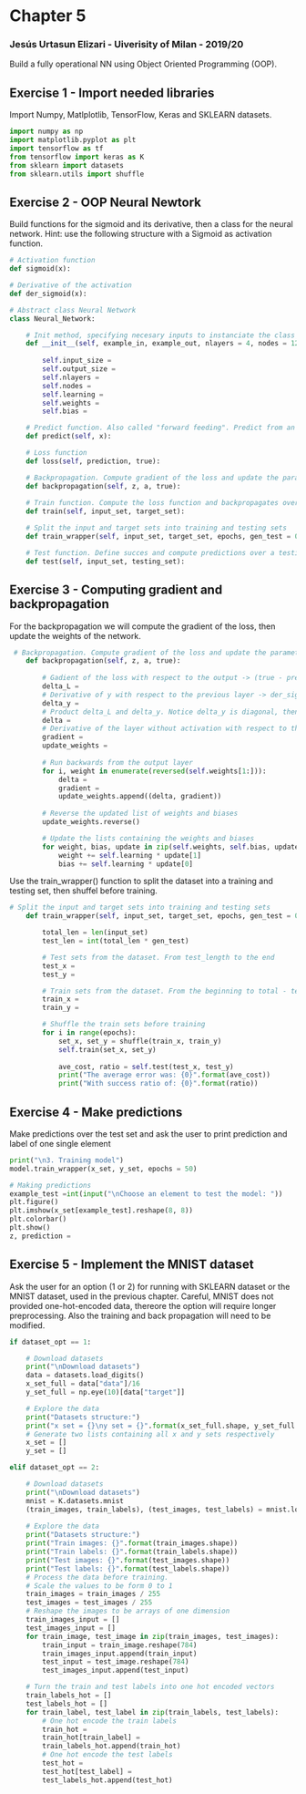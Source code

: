 # Chapter 5

### Jesús Urtasun Elizari - Uiverisity of Milan - 2019/20

Build a fully operational NN using Object Oriented Programming (OOP).

## Exercise 1 - Import needed libraries

Import Numpy, Matlplotlib, TensorFlow, Keras and SKLEARN datasets.
```python
import numpy as np
import matplotlib.pyplot as plt
import tensorflow as tf
from tensorflow import keras as K
from sklearn import datasets
from sklearn.utils import shuffle
```

## Exercise 2 - OOP Neural Newtork

Build functions for the sigmoid and its derivative, then a class for the neural network.
Hint: use the following structure with a Sigmoid as activation function.

```python
# Activation function
def sigmoid(x):

# Derivative of the activation
def der_sigmoid(x):

# Abstract class Neural Network
class Neural_Network:

    # Init method, specifying necesary inputs to instanciate the class
    def __init__(self, example_in, example_out, nlayers = 4, nodes = 128, learning = 0.25):
    
        self.input_size = 
        self.output_size = 
        self.nlayers = 
        self.nodes = 
        self.learning = 
        self.weights = 
        self.bias =

    # Predict function. Also called "forward feeding". Predict from an input vector
    def predict(self, x):

    # Loss function
    def loss(self, prediction, true):

    # Backpropagation. Compute gradient of the loss and update the parameters of the network
    def backpropagation(self, z, a, true):
        
    # Train function. Compute the loss function and backpropagates over a training set
    def train(self, input_set, target_set):

    # Split the input and target sets into training and testing sets
    def train_wrapper(self, input_set, target_set, epochs, gen_test = 0.1):

    # Test function. Define succes and compute predictions over a testing set
    def test(self, input_set, testing_set):
```

## Exercise 3 - Computing gradient and backpropagation

For the backpropagation we will compute the gradient of the loss, then update the weights of the network.
```python
 # Backpropagation. Compute gradient of the loss and update the parameters of the network
    def backpropagation(self, z, a, true):
        
        # Gadient of the loss with respect to the output -> (true - prediction)
        delta_L = 
        # Derivative of y with respect to the previous layer -> der_sigmoid(w * previous output)
        delta_y = 
        # Product delta_L and delta_y. Notice delta_y is diagonal, then the * product is valid element by element
        delta = 
        # Derivative of the layer without activation with respect to the weights w_ij -> input_vector. 
        gradient = 
        update_weights = 
        
        # Run backwards from the output layer
        for i, weight in enumerate(reversed(self.weights[1:])):
            delta = 
            gradient = 
            update_weights.append((delta, gradient))
        
        # Reverse the updated list of weights and biases
        update_weights.reverse()

        # Update the lists containing the weights and biases
        for weight, bias, update in zip(self.weights, self.bias, update_weights):
            weight += self.learning * update[1]
            bias += self.learning * update[0]
```
Use the train_wrapper() function to split the dataset into a training and testing set, then shuffel before training.
```python
# Split the input and target sets into training and testing sets
    def train_wrapper(self, input_set, target_set, epochs, gen_test = 0.1):

        total_len = len(input_set)
        test_len = int(total_len * gen_test)

        # Test sets from the dataset. From test_length to the end
        test_x = 
        test_y = 

        # Train sets from the dataset. From the beginning to total - test_len
        train_x = 
        train_y = 

        # Shuffle the train sets before training
        for i in range(epochs):
            set_x, set_y = shuffle(train_x, train_y)
            self.train(set_x, set_y)
            
            ave_cost, ratio = self.test(test_x, test_y)
            print("The average error was: {0}".format(ave_cost))
            print("With success ratio of: {0}".format(ratio))  
```

## Exercise 4 - Make predictions

Make predictions over the test set and ask the user to print prediction and label of one single element
```python
print("\n3. Training model")
model.train_wrapper(x_set, y_set, epochs = 50)

# Making predictions
example_test =int(input("\nChoose an element to test the model: "))
plt.figure()
plt.imshow(x_set[example_test].reshape(8, 8))
plt.colorbar()
plt.show()
z, prediction = 
```

## Exercise 5 - Implement the MNIST dataset

Ask the user for an option (1 or 2) for running with SKLEARN dataset or the MNIST dataset, used in the previous chapter.
Careful, MNIST does not provided one-hot-encoded data, thereore the option will require longer preprocessing.
Also the training and back propagation will need to be modified.

```python
if dataset_opt == 1:

    # Download datasets
    print("\nDownload datasets")
    data = datasets.load_digits()
    x_set_full = data["data"]/16
    y_set_full = np.eye(10)[data["target"]]

    # Explore the data
    print("Datasets structure:")
    print("x set = {}\ny set = {}".format(x_set_full.shape, y_set_full.shape))
    # Generate two lists containing all x and y sets respectively
    x_set = []
    y_set = []

elif dataset_opt == 2:

    # Download datasets
    print("\nDownload datasets")
    mnist = K.datasets.mnist
    (train_images, train_labels), (test_images, test_labels) = mnist.load_data()
    
    # Explore the data
    print("Datasets structure:")
    print("Train images: {}".format(train_images.shape))
    print("Train labels: {}".format(train_labels.shape))
    print("Test images: {}".format(test_images.shape))
    print("Test labels: {}".format(test_labels.shape))
    # Process the data before training.
    # Scale the values to be form 0 to 1
    train_images = train_images / 255
    test_images = test_images / 255
    # Reshape the images to be arrays of one dimension
    train_images_input = []
    test_images_input = []
    for train_image, test_image in zip(train_images, test_images):
        train_input = train_image.reshape(784)
        train_images_input.append(train_input)
        test_input = test_image.reshape(784)
        test_images_input.append(test_input)

    # Turn the train and test labels into one hot encoded vectors
    train_labels_hot = []
    test_labels_hot = []
    for train_label, test_label in zip(train_labels, test_labels):
        # One hot encode the train labels
        train_hot = 
        train_hot[train_label] = 
        train_labels_hot.append(train_hot)
        # One hot encode the test labels
        test_hot = 
        test_hot[test_label] = 
        test_labels_hot.append(test_hot)
```